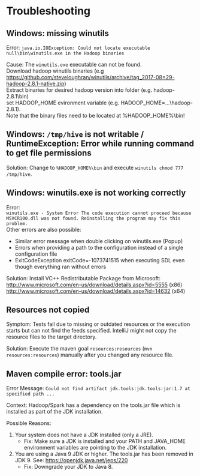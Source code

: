 # Troubleshooting

## Windows: missing winutils
Error: `java.io.IOException: Could not locate executable null\bin\winutils.exe in the Hadoop binaries`

Cause: The `winutils.exe` executable can not be found.   
Download hadoop winutils binaries (e.g https://github.com/steveloughran/winutils/archive/tag_2017-08=29-hadoop-2.8.1-native.zip)  
Extract binaries for desired hadoop version into folder (e.g. hadoop-2.8.1\bin)  
set HADOOP_HOME evironment variable (e.g. HADOOP_HOME=...\hadoop-2.8.1).  
Note that the binary files need to be located at %HADOOP_HOME%\bin!

## Windows: `/tmp/hive` is not writable / RuntimeException: Error while running command to get file permissions
Solution: Change to `%HADOOP_HOME%\bin` and execute `winutils chmod 777 /tmp/hive`.

## Windows: winutils.exe is not working correctly
Error:  
`winutils.exe - System Error The code execution cannot proceed because MSVCR100.dll was not found. Reinstalling the program may fix this problem.`  
Other errors are also possible:
- Similar error message when double clicking on winutils.exe (Popup)
- Errors when providing a path to the configuration instead of a single configuration file
- ExitCodeException exitCode=-1073741515 when executing SDL even though everything ran without errors

Solution: 
Install VC++ Redistributable Package from Microsoft:  
http://www.microsoft.com/en-us/download/details.aspx?id=5555 (x86)  
http://www.microsoft.com/en-us/download/details.aspx?id=14632 (x64)

## Resources not copied
Symptom: Tests fail due to missing or outdated resources or the execution starts but can not find the feeds specified. IntelliJ might not copy the resource files to the target directory. 

Solution: Execute the maven goal `resources:resources` (`mvn resources:resources`) manually after you changed any resource file.

## Maven compile error: tools.jar
Error Message: `Could not find artifact jdk.tools:jdk.tools:jar:1.7 at specified path ...`

Context: Hadoop/Spark has a dependency on the tools.jar file which is installed as part of the JDK installation.

Possible Reasons:
 1. Your system does not have a JDK installed (only a JRE).
    - Fix: Make sure a JDK is installed and your PATH and JAVA_HOME environment variables are pointing to the JDK installation.
 1. You are using a Java 9 JDK or higher. The tools.jar has been removed in JDK 9. See: https://openjdk.java.net/jeps/220
    - Fix: Downgrade your JDK to Java 8.
